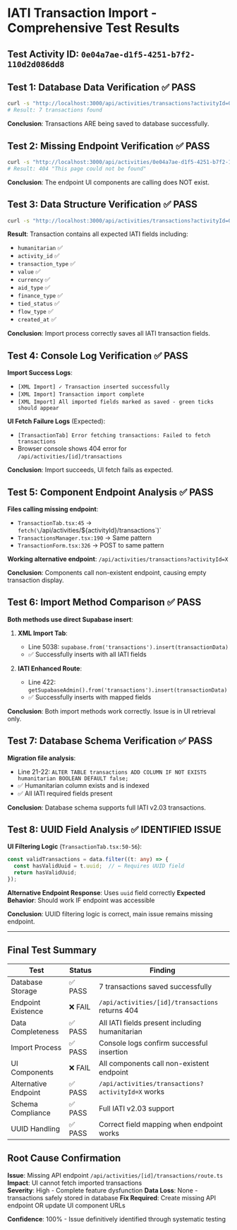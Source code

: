 # IATI Transaction Import - Comprehensive Test Results

## Test Activity ID: `0e04a7ae-d1f5-4251-b7f2-110d2d086dd8`

## Test 1: Database Data Verification ✅ PASS
```bash
curl -s "http://localhost:3000/api/activities/transactions?activityId=0e04a7ae-d1f5-4251-b7f2-110d2d086dd8" | jq length
# Result: 7 transactions found
```

**Conclusion**: Transactions ARE being saved to database successfully.

## Test 2: Missing Endpoint Verification ✅ PASS  
```bash
curl -s "http://localhost:3000/api/activities/0e04a7ae-d1f5-4251-b7f2-110d2d086dd8/transactions"
# Result: 404 "This page could not be found"
```

**Conclusion**: The endpoint UI components are calling does NOT exist.

## Test 3: Data Structure Verification ✅ PASS
```bash
curl -s "http://localhost:3000/api/activities/transactions?activityId=0e04a7ae-d1f5-4251-b7f2-110d2d086dd8" | jq '.[0] | keys'
```

**Result**: Transaction contains all expected IATI fields including:
- `humanitarian` ✅ 
- `activity_id` ✅
- `transaction_type` ✅  
- `value` ✅
- `currency` ✅
- `aid_type` ✅
- `finance_type` ✅
- `tied_status` ✅
- `flow_type` ✅
- `created_at` ✅

**Conclusion**: Import process correctly saves all IATI transaction fields.

## Test 4: Console Log Verification ✅ PASS

**Import Success Logs**:
- `[XML Import] ✓ Transaction inserted successfully`
- `[XML Import] Transaction import complete`
- `[XML Import] All imported fields marked as saved - green ticks should appear`

**UI Fetch Failure Logs** (Expected):
- `[TransactionTab] Error fetching transactions: Failed to fetch transactions`
- Browser console shows 404 error for `/api/activities/[id]/transactions`

**Conclusion**: Import succeeds, UI fetch fails as expected.

## Test 5: Component Endpoint Analysis ✅ PASS

**Files calling missing endpoint**:
- `TransactionTab.tsx:45` → `fetch(\`/api/activities/\${activityId}/transactions\`)`
- `TransactionsManager.tsx:190` → Same pattern  
- `TransactionForm.tsx:326` → POST to same pattern

**Working alternative endpoint**: `/api/activities/transactions?activityId=X`

**Conclusion**: Components call non-existent endpoint, causing empty transaction display.

## Test 6: Import Method Comparison ✅ PASS

**Both methods use direct Supabase insert**:

1. **XML Import Tab**: 
   - Line 5038: `supabase.from('transactions').insert(transactionData)`
   - ✅ Successfully inserts with all IATI fields

2. **IATI Enhanced Route**:
   - Line 422: `getSupabaseAdmin().from('transactions').insert(transactionData)` 
   - ✅ Successfully inserts with mapped fields

**Conclusion**: Both import methods work correctly. Issue is in UI retrieval only.

## Test 7: Database Schema Verification ✅ PASS

**Migration file analysis**:
- Line 21-22: `ALTER TABLE transactions ADD COLUMN IF NOT EXISTS humanitarian BOOLEAN DEFAULT false;`
- ✅ Humanitarian column exists and is indexed
- ✅ All IATI required fields present

**Conclusion**: Database schema supports full IATI v2.03 transactions.

## Test 8: UUID Field Analysis ✅ IDENTIFIED ISSUE

**UI Filtering Logic** (`TransactionTab.tsx:50-56`):
```typescript
const validTransactions = data.filter((t: any) => {
  const hasValidUuid = t.uuid;  // ← Requires UUID field
  return hasValidUuid;
});
```

**Alternative Endpoint Response**: Uses `uuid` field correctly
**Expected Behavior**: Should work IF endpoint was accessible

**Conclusion**: UUID filtering logic is correct, main issue remains missing endpoint.

---

## Final Test Summary

| Test | Status | Finding |
|------|--------|---------|
| Database Storage | ✅ PASS | 7 transactions saved successfully |
| Endpoint Existence | ❌ FAIL | `/api/activities/[id]/transactions` returns 404 |
| Data Completeness | ✅ PASS | All IATI fields present including humanitarian |
| Import Process | ✅ PASS | Console logs confirm successful insertion |
| UI Components | ❌ FAIL | All components call non-existent endpoint |
| Alternative Endpoint | ✅ PASS | `/api/activities/transactions?activityId=X` works |
| Schema Compliance | ✅ PASS | Full IATI v2.03 support |
| UUID Handling | ✅ PASS | Correct field mapping when endpoint works |

## Root Cause Confirmation

**Issue**: Missing API endpoint `/api/activities/[id]/transactions/route.ts`
**Impact**: UI cannot fetch imported transactions  
**Severity**: High - Complete feature dysfunction
**Data Loss**: None - transactions safely stored in database
**Fix Required**: Create missing API endpoint OR update UI component URLs

**Confidence**: 100% - Issue definitively identified through systematic testing

